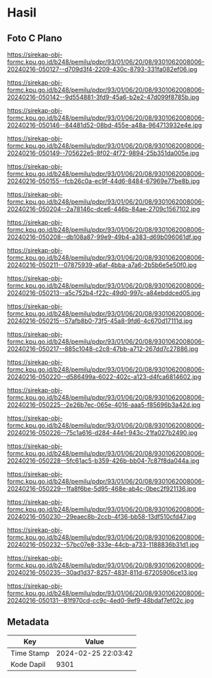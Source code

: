 # Hasil

## Foto C Plano

https://sirekap-obj-formc.kpu.go.id/b248/pemilu/pdpr/93/01/06/20/08/9301062008006-20240216-050127--d709d3f4-2209-430c-8793-331fa082ef06.jpg

https://sirekap-obj-formc.kpu.go.id/b248/pemilu/pdpr/93/01/06/20/08/9301062008006-20240216-050142--9d554881-3fd9-45a6-b2e2-47d099f8785b.jpg

https://sirekap-obj-formc.kpu.go.id/b248/pemilu/pdpr/93/01/06/20/08/9301062008006-20240216-050146--84481d52-08bd-455e-a48a-964713932e4e.jpg

https://sirekap-obj-formc.kpu.go.id/b248/pemilu/pdpr/93/01/06/20/08/9301062008006-20240216-050149--705622e5-8f02-4f72-9894-25b351da005e.jpg

https://sirekap-obj-formc.kpu.go.id/b248/pemilu/pdpr/93/01/06/20/08/9301062008006-20240216-050155--fcb26c0a-ec9f-44d6-8484-67969e77be8b.jpg

https://sirekap-obj-formc.kpu.go.id/b248/pemilu/pdpr/93/01/06/20/08/9301062008006-20240216-050204--2a78146c-dce6-446b-84ae-2709c1567102.jpg

https://sirekap-obj-formc.kpu.go.id/b248/pemilu/pdpr/93/01/06/20/08/9301062008006-20240216-050208--db108a87-99e9-49b4-a383-d69b096061df.jpg

https://sirekap-obj-formc.kpu.go.id/b248/pemilu/pdpr/93/01/06/20/08/9301062008006-20240216-050211--07875939-a6af-4bba-a7a6-2b5b6e5e50f0.jpg

https://sirekap-obj-formc.kpu.go.id/b248/pemilu/pdpr/93/01/06/20/08/9301062008006-20240216-050213--a5c752b4-f22c-49d0-997c-a84ebddced05.jpg

https://sirekap-obj-formc.kpu.go.id/b248/pemilu/pdpr/93/01/06/20/08/9301062008006-20240216-050215--57afb8b0-73f5-45a8-9fd6-4c670d17111d.jpg

https://sirekap-obj-formc.kpu.go.id/b248/pemilu/pdpr/93/01/06/20/08/9301062008006-20240216-050217--885c1048-c2c8-47bb-a712-267dd7c27886.jpg

https://sirekap-obj-formc.kpu.go.id/b248/pemilu/pdpr/93/01/06/20/08/9301062008006-20240216-050220--d586499a-6022-402c-a123-d4fca6814602.jpg

https://sirekap-obj-formc.kpu.go.id/b248/pemilu/pdpr/93/01/06/20/08/9301062008006-20240216-050225--2e26b7ec-065e-4016-aaa5-f85696b3a42d.jpg

https://sirekap-obj-formc.kpu.go.id/b248/pemilu/pdpr/93/01/06/20/08/9301062008006-20240216-050226--75c1a616-d284-44e1-943c-21fa027b2490.jpg

https://sirekap-obj-formc.kpu.go.id/b248/pemilu/pdpr/93/01/06/20/08/9301062008006-20240216-050228--5fc61ac5-b359-426b-bb04-7c87f8da044a.jpg

https://sirekap-obj-formc.kpu.go.id/b248/pemilu/pdpr/93/01/06/20/08/9301062008006-20240216-050229--1fa8f6be-5d95-468e-ab4c-0bec2f921136.jpg

https://sirekap-obj-formc.kpu.go.id/b248/pemilu/pdpr/93/01/06/20/08/9301062008006-20240216-050230--29eaec8b-2ccb-4f36-bb58-13df510cfd47.jpg

https://sirekap-obj-formc.kpu.go.id/b248/pemilu/pdpr/93/01/06/20/08/9301062008006-20240216-050232--57bc07e8-333e-44cb-a733-1188836b31d1.jpg

https://sirekap-obj-formc.kpu.go.id/b248/pemilu/pdpr/93/01/06/20/08/9301062008006-20240216-050235--30ad1d37-8257-483f-811d-67205906ce13.jpg

https://sirekap-obj-formc.kpu.go.id/b248/pemilu/pdpr/93/01/06/20/08/9301062008006-20240216-050131--81f970cd-cc9c-4ed0-9ef9-48bdaf7ef02c.jpg


## Metadata

| Key        | Value               |
| ---------- | ------------------- |
| Time Stamp | 2024-02-25 22:03:42 |
| Kode Dapil | 9301                |



